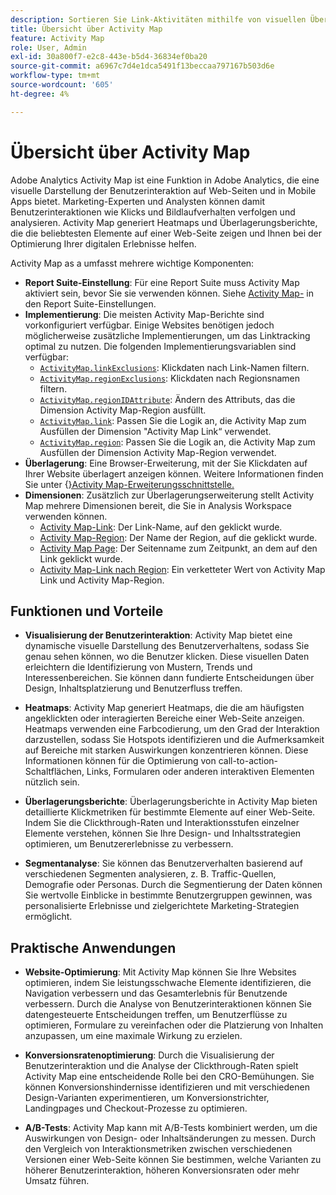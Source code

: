 ```yaml
---
description: Sortieren Sie Link-Aktivitäten mithilfe von visuellen Überlagerungen, um die Interaktion der Zielgruppe mit Ihren Web-Seiten zu überwachen.
title: Übersicht über Activity Map
feature: Activity Map
role: User, Admin
exl-id: 30a800f7-e2c8-443e-b5d4-36834ef0ba20
source-git-commit: a6967c7d4e1dca5491f13beccaa797167b503d6e
workflow-type: tm+mt
source-wordcount: '605'
ht-degree: 4%

---
```


# Übersicht über Activity Map

Adobe Analytics Activity Map ist eine Funktion in Adobe Analytics, die eine visuelle Darstellung der Benutzerinteraktion auf Web-Seiten und in Mobile Apps bietet. Marketing-Experten und Analysten können damit Benutzerinteraktionen wie Klicks und Bildlaufverhalten verfolgen und analysieren. Activity Map generiert Heatmaps und Überlagerungsberichte, die die beliebtesten Elemente auf einer Web-Seite zeigen und Ihnen bei der Optimierung Ihrer digitalen Erlebnisse helfen.

Activity Map as a umfasst mehrere wichtige Komponenten:

* **Report Suite-Einstellung**: Für eine Report Suite muss Activity Map aktiviert sein, bevor Sie sie verwenden können. Siehe [Activity Map-](/help/admin/tools/manage-rs/edit-settings/activity-map.md) in den Report Suite-Einstellungen.
* **Implementierung**: Die meisten Activity Map-Berichte sind vorkonfiguriert verfügbar. Einige Websites benötigen jedoch möglicherweise zusätzliche Implementierungen, um das Linktracking optimal zu nutzen. Die folgenden Implementierungsvariablen sind verfügbar:
   * [`ActivityMap.linkExclusions`](/help/implement/vars/config-vars/activitymap-linkexclusions.md): Klickdaten nach Link-Namen filtern.
   * [`ActivityMap.regionExclusions`](/help/implement/vars/config-vars/activitymap-regionexclusions.md): Klickdaten nach Regionsnamen filtern.
   * [`ActivityMap.regionIDAttribute`](/help/implement/vars/config-vars/activitymap-regionidattribute.md): Ändern des Attributs, das die Dimension Activity Map-Region ausfüllt.
   * [`ActivityMap.link`](/help/implement/vars/functions/activitymap-link.md): Passen Sie die Logik an, die Activity Map zum Ausfüllen der Dimension &quot;Activity Map Link“ verwendet.
   * [`ActivityMap.region`](/help/implement/vars/functions/activitymap-region.md): Passen Sie die Logik an, die Activity Map zum Ausfüllen der Dimension Activity Map-Region verwendet.
* **Überlagerung**: Eine Browser-Erweiterung, mit der Sie Klickdaten auf Ihrer Website überlagert anzeigen können. Weitere Informationen finden Sie unter {[}Activity Map-Erweiterungsschnittstelle.](overlay/overview.md)
* **Dimensionen**: Zusätzlich zur Überlagerungserweiterung stellt Activity Map mehrere Dimensionen bereit, die Sie in Analysis Workspace verwenden können.
   * [Activity Map-Link](/help/components/dimensions/activity-map-link.md): Der Link-Name, auf den geklickt wurde.
   * [Activity Map-Region](/help/components/dimensions/activity-map-region.md): Der Name der Region, auf die geklickt wurde.
   * [Activity Map Page](/help/components/dimensions/activity-map-page.md): Der Seitenname zum Zeitpunkt, an dem auf den Link geklickt wurde.
   * [Activity Map-Link nach Region](/help/components/dimensions/activity-map-link-by-region.md): Ein verketteter Wert von Activity Map Link und Activity Map-Region.

## Funktionen und Vorteile

* **Visualisierung der Benutzerinteraktion**: Activity Map bietet eine dynamische visuelle Darstellung des Benutzerverhaltens, sodass Sie genau sehen können, wo die Benutzer klicken. Diese visuellen Daten erleichtern die Identifizierung von Mustern, Trends und Interessenbereichen. Sie können dann fundierte Entscheidungen über Design, Inhaltsplatzierung und Benutzerfluss treffen.

* **Heatmaps**: Activity Map generiert Heatmaps, die die am häufigsten angeklickten oder interagierten Bereiche einer Web-Seite anzeigen. Heatmaps verwenden eine Farbcodierung, um den Grad der Interaktion darzustellen, sodass Sie Hotspots identifizieren und die Aufmerksamkeit auf Bereiche mit starken Auswirkungen konzentrieren können. Diese Informationen können für die Optimierung von call-to-action-Schaltflächen, Links, Formularen oder anderen interaktiven Elementen nützlich sein.

* **Überlagerungsberichte**: Überlagerungsberichte in Activity Map bieten detaillierte Klickmetriken für bestimmte Elemente auf einer Web-Seite. Indem Sie die Clickthrough-Raten und Interaktionsstufen einzelner Elemente verstehen, können Sie Ihre Design- und Inhaltsstrategien optimieren, um Benutzererlebnisse zu verbessern.

* **Segmentanalyse**: Sie können das Benutzerverhalten basierend auf verschiedenen Segmenten analysieren, z. B. Traffic-Quellen, Demografie oder Personas. Durch die Segmentierung der Daten können Sie wertvolle Einblicke in bestimmte Benutzergruppen gewinnen, was personalisierte Erlebnisse und zielgerichtete Marketing-Strategien ermöglicht.

## Praktische Anwendungen

* **Website-Optimierung**: Mit Activity Map können Sie Ihre Websites optimieren, indem Sie leistungsschwache Elemente identifizieren, die Navigation verbessern und das Gesamterlebnis für Benutzende verbessern. Durch die Analyse von Benutzerinteraktionen können Sie datengesteuerte Entscheidungen treffen, um Benutzerflüsse zu optimieren, Formulare zu vereinfachen oder die Platzierung von Inhalten anzupassen, um eine maximale Wirkung zu erzielen.

* **Konversionsratenoptimierung**: Durch die Visualisierung der Benutzerinteraktion und die Analyse der Clickthrough-Raten spielt Activity Map eine entscheidende Rolle bei den CRO-Bemühungen. Sie können Konversionshindernisse identifizieren und mit verschiedenen Design-Varianten experimentieren, um Konversionstrichter, Landingpages und Checkout-Prozesse zu optimieren.

* **A/B-Tests**: Activity Map kann mit A/B-Tests kombiniert werden, um die Auswirkungen von Design- oder Inhaltsänderungen zu messen. Durch den Vergleich von Interaktionsmetriken zwischen verschiedenen Versionen einer Web-Seite können Sie bestimmen, welche Varianten zu höherer Benutzerinteraktion, höheren Konversionsraten oder mehr Umsatz führen.

